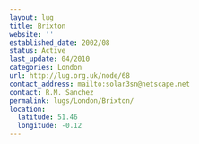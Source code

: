 ```yaml
---
layout: lug
title: Brixton
website: ''
established_date: 2002/08
status: Active
last_update: 04/2010
categories: London
url: http://lug.org.uk/node/68
contact_address: mailto:solar3sn@netscape.net
contact: R.M. Sanchez
permalink: lugs/London/Brixton/
location:
  latitude: 51.46
  longitude: -0.12
---
```

